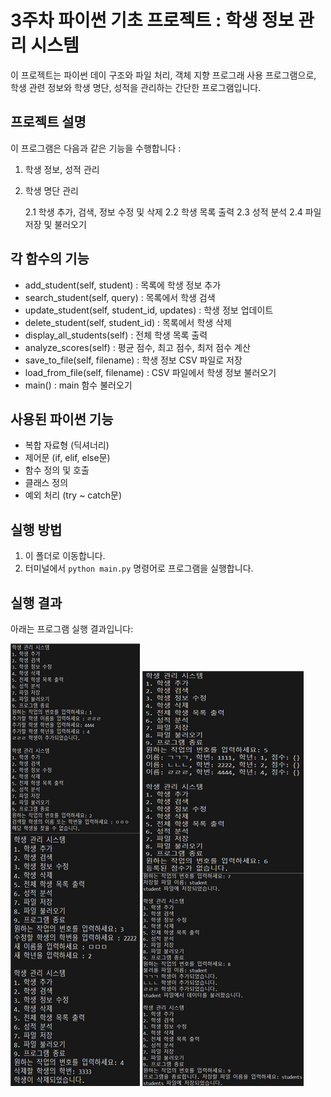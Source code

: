 # 3주차 파이썬 기초 프로젝트 : 학생 정보 관리 시스템
이 프로젝트는 파이썬 데이 구조와 파일 처리, 객체 지향 프로그래 사용 프로그램으로, 학생 관련 정보와 학생 명단, 성적을 관리하는 간단한 프로그램입니다.

## 프로젝트 설명
이 프로그램은 다음과 같은 기능을 수행합니다 :
1. 학생 정보, 성적 관리
2. 학생 명단 관리
  
   2.1 학생 추가, 검색, 정보 수정 및 삭제
   2.2 학생 목록 출력
   2.3 성적 분석
   2.4 파일 저장 및 불러오기


## 각 함수의 기능
- add_student(self, student) : 목록에 학생 정보 추가
- search_student(self, query) : 목록에서 학생 검색
- update_student(self, student_id, updates) : 학생 정보 업데이트
- delete_student(self, student_id) : 목록에서 학생 삭제
- display_all_students(self) : 전체 학생 목록 출력
- analyze_scores(self) : 평균 점수, 최고 점수, 최저 점수 계산
- save_to_file(self, filename) : 학생 정보 CSV 파일로 저장
- load_from_file(self, filename) : CSV 파일에서 학생 정보 불러오기
- main() : main 함수 불러오기

## 사용된 파이썬 기능
- 복합 자료형 (딕셔너리)
- 제어문 (if, elif, else문)
- 함수 정의 및 호출
- 클래스 정의
- 예외 처리 (try ~ catch문)


## 실행 방법
1. 이 폴더로 이동합니다.
2. 터미널에서 `python main.py` 명령어로 프로그램을 실행합니다.

## 실행 결과
아래는 프로그램 실행 결과입니다:

![프로그램 실행 결과](./program_result1.png)
![프로그램 실행 결과](./program_result2.png)

